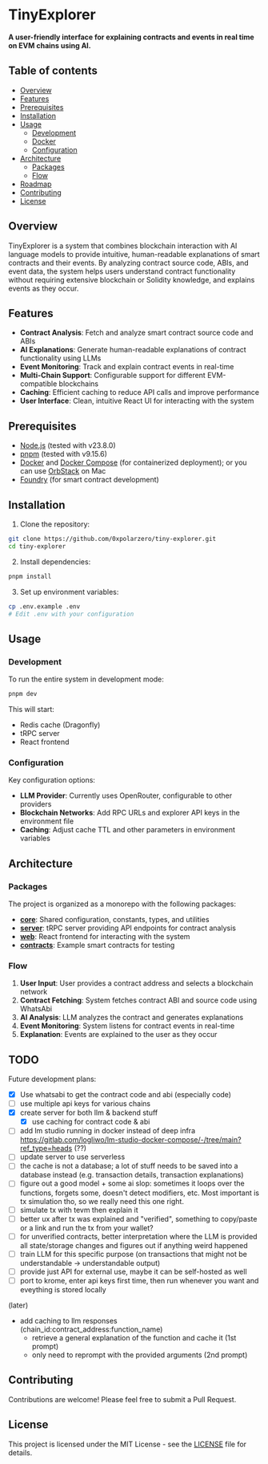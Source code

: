 # TinyExplorer

**A user-friendly interface for explaining contracts and events in real time on EVM chains using AI.**

## Table of contents

- [Overview](#overview)
- [Features](#features)
- [Prerequisites](#prerequisites)
- [Installation](#installation)
- [Usage](#usage)
  - [Development](#development)
  - [Docker](#docker)
  - [Configuration](#configuration)
- [Architecture](#architecture)
  - [Packages](#packages)
  - [Flow](#flow)
- [Roadmap](#roadmap)
- [Contributing](#contributing)
- [License](#license)

## Overview

TinyExplorer is a system that combines blockchain interaction with AI language models to provide intuitive, human-readable explanations of smart contracts and their events. By analyzing contract source code, ABIs, and event data, the system helps users understand contract functionality without requiring extensive blockchain or Solidity knowledge, and explains events as they occur.

## Features

- **Contract Analysis**: Fetch and analyze smart contract source code and ABIs
- **AI Explanations**: Generate human-readable explanations of contract functionality using LLMs
- **Event Monitoring**: Track and explain contract events in real-time
- **Multi-Chain Support**: Configurable support for different EVM-compatible blockchains
- **Caching**: Efficient caching to reduce API calls and improve performance
- **User Interface**: Clean, intuitive React UI for interacting with the system

## Prerequisites

- [Node.js](https://nodejs.org/) (tested with v23.8.0)
- [pnpm](https://pnpm.io/) (tested with v9.15.6)
- [Docker](https://www.docker.com/) and [Docker Compose](https://docs.docker.com/compose/) (for containerized deployment); or you can use [OrbStack](https://www.orbstack.dev/) on Mac
- [Foundry](https://getfoundry.sh/) (for smart contract development)

## Installation

1. Clone the repository:

```bash
git clone https://github.com/0xpolarzero/tiny-explorer.git
cd tiny-explorer
```

2. Install dependencies:

```bash
pnpm install
```

3. Set up environment variables:

```bash
cp .env.example .env
# Edit .env with your configuration
```

## Usage

### Development

To run the entire system in development mode:

```bash
pnpm dev
```

This will start:

- Redis cache (Dragonfly)
- tRPC server
- React frontend

### Configuration

Key configuration options:

- **LLM Provider**: Currently uses OpenRouter, configurable to other providers
- **Blockchain Networks**: Add RPC URLs and explorer API keys in the environment file
- **Caching**: Adjust cache TTL and other parameters in environment variables

## Architecture

### Packages

The project is organized as a monorepo with the following packages:

- [**core**](./packages/core/README.md): Shared configuration, constants, types, and utilities
- [**server**](./packages/server/README.md): tRPC server providing API endpoints for contract analysis
- [**web**](./packages/web/README.md): React frontend for interacting with the system
- [**contracts**](./packages/contracts/README.md): Example smart contracts for testing

### Flow

1. **User Input**: User provides a contract address and selects a blockchain network
2. **Contract Fetching**: System fetches contract ABI and source code using WhatsAbi
3. **AI Analysis**: LLM analyzes the contract and generates explanations
4. **Event Monitoring**: System listens for contract events in real-time
5. **Explanation**: Events are explained to the user as they occur

## TODO

Future development plans:

- [x] Use whatsabi to get the contract code and abi (especially code)
- [ ] use multiple api keys for various chains
- [x] create server for both llm & backend stuff
  - [x] use caching for contract code & abi
- [ ] add lm studio running in docker instead of deep infra https://gitlab.com/logliwo/lm-studio-docker-compose/-/tree/main?ref_type=heads (??)
- [ ] update server to use serverless
- [ ] the cache is not a database; a lot of stuff needs to be saved into a database instead (e.g. transaction details, transaction explanations)
- [ ] figure out a good model + some ai slop: sometimes it loops over the functions, forgets some, doesn't detect modifiers, etc. Most important is tx simulation tho, so we really need this one right.
- [ ] simulate tx with tevm then explain it
- [ ] better ux after tx was explained and "verified", something to copy/paste or a link and run the tx from your wallet?
- [ ] for unverified contracts, better interpretation where the LLM is provided all state/storage changes and figures out if anything weird happened
- [ ] train LLM for this specific purpose (on transactions that might not be understandable -> understandable output)
- [ ] provide just API for external use, maybe it can be self-hosted as well
- [ ] port to krome, enter api keys first time, then run whenever you want and eveything is stored locally

(later)

- add caching to llm responses (chain_id:contract_address:function_name)
  - retrieve a general explanation of the function and cache it (1st prompt)
  - only need to reprompt with the provided arguments (2nd prompt)

## Contributing

Contributions are welcome! Please feel free to submit a Pull Request.

## License

This project is licensed under the MIT License - see the [LICENSE](LICENSE) file for details.
